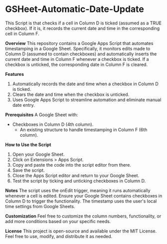 # GSHeet-Automatic-Date-Update
This Script is that checks if a cell in Column D is ticked (assumed as a TRUE checkbox). If it is, it records the current date and time in the corresponding cell in Column F.

**Overview**
This repository contains a Google Apps Script that automates timestamping in a Google Sheet. Specifically, it monitors edits made to Column D (assumed to contain checkboxes) and automatically inserts the current date and time in Column F whenever a checkbox is ticked. If a checkbox is unticked, the corresponding date in Column F is cleared.

**Features**
1. Automatically records the date and time when a checkbox in Column D is ticked.
2. Clears the date and time when the checkbox is unticked.
3. Uses Google Apps Script to streamline automation and eliminate manual date entry.

**Prerequisites**
A Google Sheet with:
  - Checkboxes in Column D (4th column).
    - An existing structure to handle timestamping in Column F (6th column).

**How to Use the Script**
1. Open your Google Sheet.
2. Click on Extensions > Apps Script.
3. Copy and paste the code into the script editor from there.
4. Save the script.
5. Close the Apps Script editor and return to your Google Sheet.
6. Test the script by ticking and unticking checkboxes in Column D.

**Notes**
The script uses the onEdit trigger, meaning it runs automatically whenever a cell is edited.
Ensure your Google Sheet contains checkboxes in Column D to trigger the functionality.
The timestamp uses the user's local time settings from Google Sheets.

**Customization**
Feel free to customize the column numbers, functionality, or add more conditions based on your specific needs.

**License**
This project is open-source and available under the MIT License. Feel free to use, modify, and distribute it as needed.
